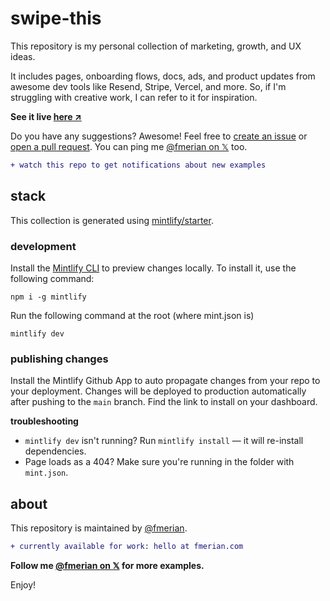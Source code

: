 # swipe-this

This repository is my personal collection of marketing, growth, and UX ideas.

It includes pages, onboarding flows, docs, ads, and product updates from awesome dev tools like Resend, Stripe, Vercel, and more. So, if I'm struggling with creative work, I can refer to it for inspiration.

**See it live [here ↗︎](https://marketingto.dev/swipe)**

Do you have any suggestions? Awesome! Feel free to [create an issue](https://github.com/fmerian/swipe-this/issues) or [open a pull request](https://github.com/fmerian/swipe-this/pulls). You can ping me [@fmerian on 𝕏](https://x.com/fmerian) too.

```diff
+ watch this repo to get notifications about new examples
```

## stack

This collection is generated using [mintlify/starter](https://git.new/docs).

### development

Install the [Mintlify CLI](https://www.npmjs.com/package/mintlify) to preview changes locally. To install it, use the following command:

```
npm i -g mintlify
```

Run the following command at the root (where mint.json is)

```
mintlify dev
```

### publishing changes

Install the Mintlify Github App to auto propagate changes from your repo to your deployment. Changes will be deployed to production automatically after pushing to the `main` branch. Find the link to install on your dashboard. 

**troubleshooting**

- `mintlify dev` isn't running? Run `mintlify install` — it will re-install dependencies.
- Page loads as a 404? Make sure you're running in the folder with `mint.json`.

## about

This repository is maintained by [@fmerian](https://read.cv/fmerian).

```diff
+ currently available for work: hello at fmerian.com
```

**Follow me [@fmerian on 𝕏](https://x.com/fmerian) for more examples.**

Enjoy!